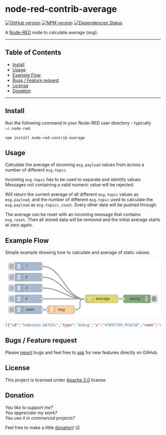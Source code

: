 node-red-contrib-average
========================

[![GitHub version](https://badge.fury.io/gh/dkern%2Fnode-red-average.svg)](http://github.com/dkern/node-red-average)
[![NPM version](https://badge.fury.io/js/node-red-contrib-average.svg)](http://www.npmjs.org/package/node-red-contrib-average)
[![Dependencies Status](https://david-dm.org/dkern/node-red-average/status.svg)](https://david-dm.org/dkern/node-red-average)

A <a href="http://nodered.org" target="_new">Node-RED</a> node to calculate average (_avg_).

---

## Table of Contents
* [Install](#install)
* [Usage](#usage)
* [Example Flow](#example-flow)
* [Bugs / Feature request](#bugs--feature-request)
* [License](#license)
* [Donation](#donation)

---

## Install

Run the following command in your Node-RED user directory - typically `~/.node-red`:

```
npm install node-red-contrib-average
```


## Usage

Calculate the average of incoming `msg.payload` values from across a number of different `msg.topic`.

Incoming `msg.topic` has to be used to separate and identify values.
Messages not containing a valid numeric value will be rejected.

Will return the current average of all different `msg.topic` values as `msg.payload`, and the number of different `msg.topic` used to calculate the `msg.payload` as `msg.topics_count`.
Every other data will be pushed through.

The average can be reset with an incoming message that contains `msg.reset`.
Then all stored data will be removed and the initial average starts at zero again.


## Example Flow

Simple example showing how to calculate and average of static values.

![example.png](./doc/example.png)

```JSON
[{"id":"5a8eea2a.b67d3c","type":"debug","z":"470977d9.9fb538","name":"debug","active":true,"console":"false","complete":"true","x":870,"y":200,"wires":[]},{"id":"c79942e7.6ae498","type":"inject","z":"470977d9.9fb538","name":"1","topic":"name_one","payload":"1","payloadType":"num","repeat":"","crontab":"","once":false,"x":470,"y":80,"wires":[["60d50df3.aacf5c"]]},{"id":"5b6c2de0.a35dc4","type":"inject","z":"470977d9.9fb538","name":"2","topic":"name_two","payload":"2","payloadType":"num","repeat":"","crontab":"","once":false,"x":470,"y":120,"wires":[["60d50df3.aacf5c"]]},{"id":"689a005a.9f41b8","type":"inject","z":"470977d9.9fb538","name":"3","topic":"name_three","payload":"3","payloadType":"num","repeat":"","crontab":"","once":false,"x":470,"y":160,"wires":[["60d50df3.aacf5c"]]},{"id":"4b264eb1.263c88","type":"inject","z":"470977d9.9fb538","name":"4","topic":"name_four","payload":"4","payloadType":"num","repeat":"","crontab":"","once":false,"x":470,"y":200,"wires":[["60d50df3.aacf5c"]]},{"id":"60d50df3.aacf5c","type":"average","z":"470977d9.9fb538","name":"","topic":"","x":740,"y":200,"wires":[["5a8eea2a.b67d3c"]]},{"id":"96ae6e69.adecc8","type":"inject","z":"470977d9.9fb538","name":"reset","topic":"","payload":"","payloadType":"date","repeat":"","crontab":"","once":false,"x":470,"y":240,"wires":[["49c46c67.385fc4"]]},{"id":"49c46c67.385fc4","type":"function","z":"470977d9.9fb538","name":"msg","func":"msg.reset = true;\nreturn msg;","outputs":1,"noerr":0,"x":590,"y":240,"wires":[["60d50df3.aacf5c"]]}]
```


## Bugs / Feature request
Please [report](http://github.com/dkern/node-red-average/issues) bugs and feel free to [ask](http://github.com/dkern/node-red-average/issues) for new features directly on GitHub.


## License
This project is licensed under [Apache 2.0](http://www.apache.org/licenses/LICENSE-2.0) license.


## Donation
_You like to support me?_  
_You appreciate my work?_  
_You use it in commercial projects?_  
  
Feel free to make a little [donation](https://www.paypal.com/cgi-bin/webscr?cmd=_s-xclick&hosted_button_id=FFL6VQJCUZMXC)! :wink:
